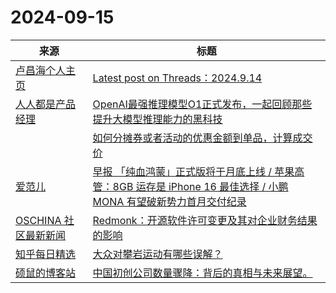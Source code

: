 ﻿# 2024-09-15

|来源|标题|
|---|---|
|[卢昌海个人主页](https://www.changhai.org//feed.xml)|[Latest post on Threads：2024.9.14](https://www.changhai.org/articles/miscellaneous/eblog/202409.php#latest)|
|[人人都是产品经理](https://www.woshipm.com/feed)|[OpenAI最强推理模型O1正式发布，一起回顾那些提升大模型推理能力的黑科技](https://www.woshipm.com/ai/6115184.html)|
||[如何分摊券或者活动的优惠金额到单品，计算成交价](https://www.woshipm.com/operate/6115181.html)|
|[爱范儿](https://plink.anyfeeder.com/ifanr)|[早报 「纯血鸿蒙」正式版将于月底上线 / 苹果高管：8GB 运存是 iPhone 16 最佳选择 / 小鹏 MONA 有望破新势力首月交付纪录](https://www.ifanr.com/1599532?utm_source=rss&utm_medium=rss&utm_campaign=)|
|[OSCHINA 社区最新新闻](https://www.oschina.net/news/rss)|[Redmonk：开源软件许可变更及其对企业财务结果的影响](https://www.oschina.net/news/312020/redmonk-software-licensing-changes-financial)|
|[知乎每日精选](https://www.zhihu.com/rss)|[大众对攀岩运动有哪些误解？](http://www.zhihu.com/question/666094054/answer/3625626684?utm_campaign=rss&utm_medium=rss&utm_source=rss&utm_content=title)|
|[硕鼠的博客站](http://lukefan.com/?feed=rss2)|[中国初创公司数量骤降：背后的真相与未来展望。](https://lukefan.com/2024/09/15/%e4%b8%ad%e5%9b%bd%e5%88%9d%e5%88%9b%e5%85%ac%e5%8f%b8%e6%95%b0%e9%87%8f%e9%aa%a4%e9%99%8d%ef%bc%9a%e8%83%8c%e5%90%8e%e7%9a%84%e7%9c%9f%e7%9b%b8%e4%b8%8e%e6%9c%aa%e6%9d%a5%e5%b1%95%e6%9c%9b%e3%80%82/)|
